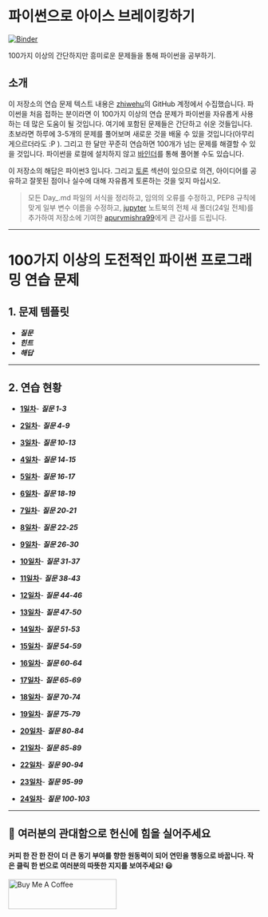 # 파이썬으로 아이스 브레이킹하기

[![Binder](https://mybinder.org/badge_logo.svg)](https://mybinder.org/v2/gh/partrita/break-the-ice-with-python/HEAD)

100가지 이상의 간단하지만 흥미로운 문제들을 통해 파이썬을 공부하기.

## 소개

이 저장소의 연습 문제 텍스트 내용은 [zhiwehu](https://github.com/zhiwehu/Python-programming-exercises)의 GitHub 계정에서 수집했습니다. 파이썬을 처음 접하는 분이라면 이 100가지 이상의 연습 문제가 파이썬을 자유롭게 사용하는 데 많은 도움이 될 것입니다. 여기에 포함된 문제들은 간단하고 쉬운 것들입니다. 초보라면 하루에 3-5개의 문제를 풀어보며 새로운 것을 배울 수 있을 것입니다(아무리 게으르더라도 :P ). 그리고 한 달만 꾸준히 연습하면 100개가 넘는 문제를 해결할 수 있을 것입니다. 파이썬을 로컬에 설치하지 않고 [바인더](https://mybinder.org/v2/gh/partrita/break-the-ice-with-python/HEAD)를 통해 풀어볼 수도 있습니다. 

이 저장소의 해답은 파이썬3 입니다. 그리고 [토론](https://github.com/darkprinx/100-plus-Python-programming-exercises-extended/issues/3) 섹션이 있으므로 의견, 아이디어를 공유하고 잘못된 점이나 실수에 대해 자유롭게 토론하는 것을 잊지 마십시오.

> 모든 Day_.md 파일의 서식을 정리하고, 임의의 오류를 수정하고, PEP8 규칙에 맞게 일부 변수 이름을 수정하고, [jupyter](https://github.com/darkprinx/100-plus-Python-programming-exercises-extended/tree/master/notebooks) 노트북의 전체 새 폴더(24일 전체)를 추가하여 저장소에 기여한 [apurvmishra99](https://github.com/apurvmishra99)에게 큰 감사를 드립니다.

----------------

# 100가지 이상의 도전적인 파이썬 프로그래밍 연습 문제

## 1. 문제 템플릿

* ***질문***
* ***힌트***
* ***해답***

-----------------

## 2. 연습 현황

* **[1일차](https://github.com/darkprinx/100-plus-Python-programming-exercises-extended/blob/master/Status/Day%201.md "1일차 현황")**- ***질문 1-3***

* **[2일차](https://github.com/darkprinx/100-plus-Python-programming-exercises-extended/blob/master/Status/Day%202.md "2일차 현황")**- ***질문 4-9***

* **[3일차](https://github.com/darkprinx/100-plus-Python-programming-exercises-extended/blob/master/Status/Day%203.md "3일차 현황")**- ***질문 10-13***

* **[4일차](https://github.com/darkprinx/100-plus-Python-programming-exercises-extended/blob/master/Status/Day%204.md "4일차 현황")**- ***질문 14-15***

* **[5일차](https://github.com/darkprinx/100-plus-Python-programming-exercises-extended/blob/master/Status/Day%205.md "5일차 현황")**- ***질문 16-17***

* **[6일차](https://github.com/darkprinx/100-plus-Python-programming-exercises-extended/blob/master/Status/Day%206.md "6일차 현황")**- ***질문 18-19***

* **[7일차](https://github.com/darkprinx/100-plus-Python-programming-exercises-extended/blob/master/Status/Day%207.md "7일차 현황")**- ***질문 20-21***

* **[8일차](https://github.com/darkprinx/100-plus-Python-programming-exercises-extended/blob/master/Status/Day%208.md "8일차 현황")**- ***질문 22-25***

* **[9일차](https://github.com/darkprinx/100-plus-Python-programming-exercises-extended/blob/master/Status/Day%209.md "9일차 현황")**- ***질문 26-30***

* **[10일차](https://github.com/darkprinx/100-plus-Python-programming-exercises-extended/blob/master/Status/Day_10.md "10일차 현황")**- ***질문 31-37***

* **[11일차](https://github.com/darkprinx/100-plus-Python-programming-exercises-extended/blob/master/Status/Day_11.md "11일차 현황")**- ***질문 38-43***

* **[12일차](https://github.com/darkprinx/100-plus-Python-programming-exercises-extended/blob/master/Status/Day_12.md "12일차 현황")**- ***질문 44-46***

* **[13일차](https://github.com/darkprinx/100-plus-Python-programming-exercises-extended/blob/master/Status/Day_13.md "13일차 현황")**- ***질문 47-50***

* **[14일차](https://github.com/darkprinx/100-plus-Python-programming-exercises-extended/blob/master/Status/Day_14.md "14일차 현황")**- ***질문 51-53***

* **[15일차](https://github.com/darkprinx/100-plus-Python-programming-exercises-extended/blob/master/Status/Day_15.md "15일차 현황")**- ***질문 54-59***

* **[16일차](https://github.com/darkprinx/100-plus-Python-programming-exercises-extended/blob/master/Status/Day_16.md "16일차 현황")**- ***질문 60-64***

* **[17일차](https://github.com/darkprinx/100-plus-Python-programming-exercises-extended/blob/master/Status/Day_17.md "17일차 현황")**- ***질문 65-69***

* **[18일차](https://github.com/darkprinx/100-plus-Python-programming-exercises-extended/blob/master/Status/Day_18.md "18일차 현황")**- ***질문 70-74***

* **[19일차](https://github.com/darkprinx/100-plus-Python-programming-exercises-extended/blob/master/Status/Day_19.md "19일차 현황")**- ***질문 75-79***

* **[20일차](https://github.com/darkprinx/100-plus-Python-programming-exercises-extended/blob/master/Status/Day_20.md "20일차 현황")**- ***질문 80-84***

* **[21일차](https://github.com/darkprinx/100-plus-Python-programming-exercises-extended/blob/master/Status/Day_21.md "21일차 현황")**- ***질문 85-89***

* **[22일차](https://github.com/darkprinx/100-plus-Python-programming-exercises-extended/blob/master/Status/Day_22.md "22일차 현황")**- ***질문 90-94***

* **[23일차](https://github.com/darkprinx/100-plus-Python-programming-exercises-extended/blob/master/Status/Day_23.md "23일차 현황")**- ***질문 95-99***

* **[24일차](https://github.com/darkprinx/100-plus-Python-programming-exercises-extended/blob/master/Status/Day_24.md "24일차 현황")**- ***질문 100-103***


---

## 🌱 여러분의 관대함으로 헌신에 힘을 실어주세요
#### 커피 한 잔 한 잔이 더 큰 동기 부여를 향한 원동력이 되어 연민을 행동으로 바꿉니다. 작은 클릭 한 번으로 여러분의 따뜻한 지지를 보여주세요! 😃

<a href="https://www.buymeacoffee.com/darkprinx" target="_blank"><img src="https://cdn.buymeacoffee.com/buttons/v2/default-yellow.png" alt="Buy Me A Coffee" style="height: 60px !important;width: 217px !important;" ></a>
